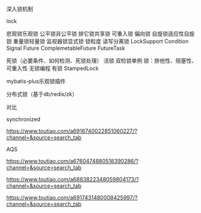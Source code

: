 深入锁机制 

lock 

悲观锁乐观锁 公平锁非公平锁 排它锁共享锁 可重入锁 偏向锁 自旋锁适应性自旋锁 重量锁轻量锁  监视器锁显式锁 锁粒度   读写分离锁   LockSupport Condition Signal Future ComplemetableFuture FutureTask   

死锁（必要条件、如何检测、死锁处理）
活锁 双检锁单例   锁：排他性、阻塞性、可重入性 无锁编程 有锁 StampedLock

mybatis-plus乐观锁插件

分布式锁（基于db/redis/zk）

对比

synchronized

https://www.toutiao.com/a6916740022851060227/?channel=&source=search_tab

AQS

https://www.toutiao.com/a6760474880518390286/?channel=&source=search_tab

https://www.toutiao.com/a6883822348059804173/?channel=&source=search_tab

https://www.toutiao.com/a6917431480008425997/?channel=&source=search_tab